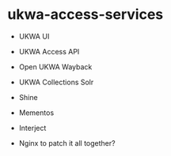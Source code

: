 ukwa-access-services
====================


* UKWA UI
* UKWA Access API
* Open UKWA Wayback
* UKWA Collections Solr

* Shine
* Mementos
* Interject
* Nginx to patch it all together?
